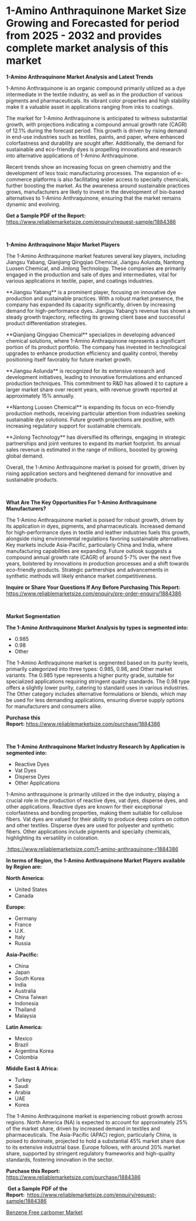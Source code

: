 <p><h1>1-Amino Anthraquinone Market Size Growing and Forecasted for period from 2025 - 2032 and provides complete market analysis of this market</h1></p><p><strong>1-Amino Anthraquinone Market Analysis and Latest Trends</strong></p>
<p><p>1-Amino Anthraquinone is an organic compound primarily utilized as a dye intermediate in the textile industry, as well as in the production of various pigments and pharmaceuticals. Its vibrant color properties and high stability make it a valuable asset in applications ranging from inks to coatings.</p><p>The market for 1-Amino Anthraquinone is anticipated to witness substantial growth, with projections indicating a compound annual growth rate (CAGR) of 12.1% during the forecast period. This growth is driven by rising demand in end-use industries such as textiles, paints, and paper, where enhanced colorfastness and durability are sought after. Additionally, the demand for sustainable and eco-friendly dyes is propelling innovations and research into alternative applications of 1-Amino Anthraquinone.</p><p>Recent trends show an increasing focus on green chemistry and the development of less toxic manufacturing processes. The expansion of e-commerce platforms is also facilitating wider access to specialty chemicals, further boosting the market. As the awareness around sustainable practices grows, manufacturers are likely to invest in the development of bio-based alternatives to 1-Amino Anthraquinone, ensuring that the market remains dynamic and evolving.</p></p>
<p><strong>Get a Sample PDF of the Report:&nbsp;</strong> <a href="https://www.reliablemarketsize.com/enquiry/request-sample/1884386?utm_campaign=2216&utm_medium=2&utm_source=Github&utm_content=ia&utm_term=04022025&utm_id=1-amino-anthraquinone">https://www.reliablemarketsize.com/enquiry/request-sample/1884386</a></p>
<p>&nbsp;</p>
<p><strong>1-Amino Anthraquinone Major Market Players</strong></p>
<p><p>The 1-Amino Anthraquinone market features several key players, including Jiangsu Yabang, Qianjiang Qingqiao Chemical, Jiangsu Aolunda, Nantong Luosen Chemical, and Jinlong Technology. These companies are primarily engaged in the production and sale of dyes and intermediates, vital for various applications in textile, paper, and coatings industries.</p><p>**Jiangsu Yabang** is a prominent player, focusing on innovative dye production and sustainable practices. With a robust market presence, the company has expanded its capacity significantly, driven by increasing demand for high-performance dyes. Jiangsu Yabang’s revenue has shown a steady growth trajectory, reflecting its growing client base and successful product differentiation strategies.</p><p>**Qianjiang Qingqiao Chemical** specializes in developing advanced chemical solutions, where 1-Amino Anthraquinone represents a significant portion of its product portfolio. The company has invested in technological upgrades to enhance production efficiency and quality control, thereby positioning itself favorably for future market growth. </p><p>**Jiangsu Aolunda** is recognized for its extensive research and development initiatives, leading to innovative formulations and enhanced production techniques. This commitment to R&D has allowed it to capture a larger market share over recent years, with revenue growth reported at approximately 15% annually.</p><p>**Nantong Luosen Chemical** is expanding its focus on eco-friendly production methods, receiving particular attention from industries seeking sustainable dye solutions. Future growth projections are positive, with increasing regulatory support for sustainable chemicals.</p><p>**Jinlong Technology** has diversified its offerings, engaging in strategic partnerships and joint ventures to expand its market footprint. Its annual sales revenue is estimated in the range of millions, boosted by growing global demand.</p><p>Overall, the 1-Amino Anthraquinone market is poised for growth, driven by rising application sectors and heightened demand for innovative and sustainable products.</p></p>
<p>&nbsp;</p>
<p><strong>What Are The Key Opportunities For 1-Amino Anthraquinone Manufacturers?</strong></p>
<p><p>The 1-Amino Anthraquinone market is poised for robust growth, driven by its application in dyes, pigments, and pharmaceuticals. Increased demand for high-performance dyes in textile and leather industries fuels this growth, alongside rising environmental regulations favoring sustainable alternatives. Key markets include Asia-Pacific, particularly China and India, where manufacturing capabilities are expanding. Future outlook suggests a compound annual growth rate (CAGR) of around 5-7% over the next five years, bolstered by innovations in production processes and a shift towards eco-friendly products. Strategic partnerships and advancements in synthetic methods will likely enhance market competitiveness.</p></p>
<p><strong>Inquire or Share Your Questions If Any Before Purchasing This Report:</strong> <a href="https://www.reliablemarketsize.com/enquiry/pre-order-enquiry/1884386?utm_campaign=2216&utm_medium=2&utm_source=Github&utm_content=ia&utm_term=04022025&utm_id=1-amino-anthraquinone">https://www.reliablemarketsize.com/enquiry/pre-order-enquiry/1884386</a></p>
<p>&nbsp;</p>
<p><strong>Market Segmentation</strong></p>
<p><strong>The 1-Amino Anthraquinone Market Analysis by types is segmented into:</strong></p>
<p><ul><li>0.985</li><li>0.98</li><li>Other</li></ul></p>
<p><p>The 1-Amino Anthraquinone market is segmented based on its purity levels, primarily categorized into three types: 0.985, 0.98, and Other market variants. The 0.985 type represents a higher purity grade, suitable for specialized applications requiring stringent quality standards. The 0.98 type offers a slightly lower purity, catering to standard uses in various industries. The Other category includes alternative formulations or blends, which may be used for less demanding applications, ensuring diverse supply options for manufacturers and consumers alike.</p></p>
<p><strong>Purchase this Report:&nbsp;</strong><a href="https://www.reliablemarketsize.com/purchase/1884386?utm_campaign=2216&utm_medium=2&utm_source=Github&utm_content=ia&utm_term=04022025&utm_id=1-amino-anthraquinone">https://www.reliablemarketsize.com/purchase/1884386</a></p>
<p>&nbsp;</p>
<p><strong>The 1-Amino Anthraquinone Market Industry Research by Application is segmented into:</strong></p>
<p><ul><li>Reactive Dyes</li><li>Vat Dyes</li><li>Disperse Dyes</li><li>Other Applications</li></ul></p>
<p><p>1-Amino anthraquinone is primarily utilized in the dye industry, playing a crucial role in the production of reactive dyes, vat dyes, disperse dyes, and other applications. Reactive dyes are known for their exceptional colorfastness and bonding properties, making them suitable for cellulose fibers. Vat dyes are valued for their ability to produce deep colors on cotton and other textiles. Disperse dyes are used for polyester and synthetic fibers. Other applications include pigments and specialty chemicals, highlighting its versatility in coloration.</p></p>
<p><a href="https://www.reliablemarketsize.com/1-amino-anthraquinone-r1884386?utm_campaign=2216&utm_medium=2&utm_source=Github&utm_content=ia&utm_term=04022025&utm_id=1-amino-anthraquinone">&nbsp;https://www.reliablemarketsize.com/1-amino-anthraquinone-r1884386</a></p>
<p><strong>In terms of Region, the 1-Amino Anthraquinone Market Players available by Region are:</strong></p>
<p>
    <p> <strong> North America: </strong>
        <ul>
            <li>United States</li>
            <li>Canada</li>
        </ul>
        </p> 
    <p> <strong> Europe: </strong>
        <ul>
            <li>Germany</li>
            <li>France</li>
            <li>U.K.</li>
            <li>Italy</li>
            <li>Russia</li>
        </ul>
        </p> 
    <p> <strong> Asia-Pacific: </strong>
        <ul>
            <li>China</li>
            <li>Japan</li>
            <li>South Korea</li>
            <li>India</li>
            <li>Australia</li>
            <li>China Taiwan</li>
            <li>Indonesia</li>
            <li>Thailand</li>
            <li>Malaysia</li>
        </ul>
        </p> 
    <p> <strong> Latin America: </strong>
        <ul>
            <li>Mexico</li>
            <li>Brazil</li>
            <li>Argentina Korea</li>
            <li>Colombia</li>
        </ul>
        </p> 
    <p> <strong> Middle East & Africa: </strong>
        <ul>
            <li>Turkey</li>
            <li>Saudi</li>
            <li>Arabia</li>
            <li>UAE</li>
            <li>Korea</li>
        </ul>
    </p>
    </p>
<p><p>The 1-Amino Anthraquinone market is experiencing robust growth across regions. North America (NA) is expected to account for approximately 25% of the market share, driven by increased demand in textiles and pharmaceuticals. The Asia-Pacific (APAC) region, particularly China, is poised to dominate, projected to hold a substantial 45% market share due to its extensive industrial base. Europe follows, with around 20% market share, supported by stringent regulatory frameworks and high-quality standards, fostering innovation in the sector.</p></p>
<p><strong>Purchase this Report: </strong><a href="https://www.reliablemarketsize.com/purchase/1884386?utm_campaign=2216&utm_medium=2&utm_source=Github&utm_content=ia&utm_term=04022025&utm_id=1-amino-anthraquinone">https://www.reliablemarketsize.com/purchase/1884386</a></p>
<p>&nbsp;<strong>Get a Sample PDF of the Report:&nbsp;&nbsp;</strong><a href="https://www.reliablemarketsize.com/enquiry/request-sample/1884386?utm_campaign=2216&utm_medium=2&utm_source=Github&utm_content=ia&utm_term=04022025&utm_id=1-amino-anthraquinone">https://www.reliablemarketsize.com/enquiry/request-sample/1884386</a></p>
<p><strong></strong></p>
<p><p><a href="https://github.com/ygfu6u/Market-Research-Report-List-1/blob/main/benzene-free-carbomer-market.md?utm_campaign=2216&utm_medium=2&utm_source=Github&utm_content=ia&utm_term=04022025&utm_id=1-amino-anthraquinone">Benzene Free carbomer Market</a></p></p>